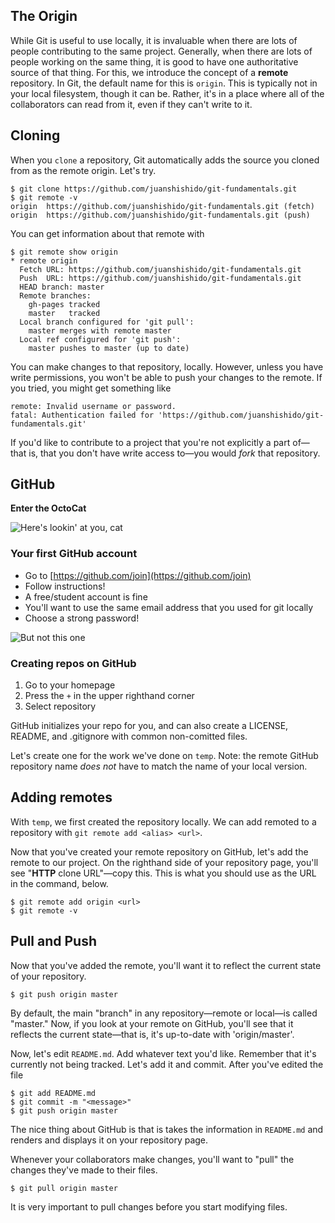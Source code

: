 ## The Origin

While Git is useful to use locally, it is invaluable when there are lots of
people contributing to the same project. Generally, when there are lots of
people working on the same thing, it is good to have one authoritative source
of that thing. For this, we introduce the concept of a **remote** repository.
In Git, the default name for this is `origin`. This is typically not in your
local filesystem, though it can be. Rather, it's in a place where all of the
collaborators can read from it, even if they can't write to it.

## Cloning

When you `clone` a repository, Git automatically adds the source you cloned
from as the remote origin. Let's try.

```
$ git clone https://github.com/juanshishido/git-fundamentals.git
$ git remote -v
origin  https://github.com/juanshishido/git-fundamentals.git (fetch)
origin  https://github.com/juanshishido/git-fundamentals.git (push)
```

You can get information about that remote with

```
$ git remote show origin
* remote origin
  Fetch URL: https://github.com/juanshishido/git-fundamentals.git
  Push  URL: https://github.com/juanshishido/git-fundamentals.git
  HEAD branch: master
  Remote branches:
    gh-pages tracked
    master   tracked
  Local branch configured for 'git pull':
    master merges with remote master
  Local ref configured for 'git push':
    master pushes to master (up to date)
```

You can make changes to that repository, locally. However, unless you have
write permissions, you won't be able to push your changes to the remote. If you
tried, you might get something like

```
remote: Invalid username or password.
fatal: Authentication failed for 'https://github.com/juanshishido/git-fundamentals.git'
```

If you'd like to contribute to a project that you're not explicitly a part
of&mdash;that is, that you don't have write access to&mdash;you would *fork*
that repository.

## GitHub

**Enter the OctoCat**

![Here's lookin' at you, cat](https://octodex.github.com/images/privateinvestocat.jpg)

### Your first GitHub account

* Go to [https://github.com/join](https://github.com/join)
* Follow instructions!
* A free/student account is fine
* You'll want to use the same email address that you used for git locally
* Choose a strong password!

![But not this one](http://imgs.xkcd.com/comics/password_strength.png)

### Creating repos on GitHub

1. Go to your homepage
2. Press the `+` in the upper righthand corner
3. Select repository

GitHub initializes your repo for you, and can also create a LICENSE, README,
and .gitignore with common non-comitted files.

Let's create one for the work we've done on `temp`. Note: the remote GitHub
repository name *does not* have to match the name of your local version.

## Adding remotes

With `temp`, we first created the repository locally. We can add remoted to a
repository with `git remote add <alias> <url>`.

Now that you've created your remote repository on GitHub, let's add the remote
to our project. On the righthand side of your repository page, you'll see
"**HTTP** clone URL"&mdash;copy this. This is what you should use as the URL
in the command, below.

```
$ git remote add origin <url>
$ git remote -v
```

## Pull and Push

Now that you've added the remote, you'll want it to reflect the current state
of your repository.

```
$ git push origin master
```

By default, the main "branch" in any repository&mdash;remote or local&mdash;is
called "master." Now, if you look at your remote on GitHub, you'll see that it
reflects the current state&mdash;that is, it's up-to-date with 'origin/master'.

Now, let's edit `README.md`. Add whatever text you'd like. Remember that it's
currently not being tracked. Let's add it and commit. After you've edited the
file

```
$ git add README.md
$ git commit -m "<message>"
$ git push origin master
```

The nice thing about GitHub is that is takes the information in `README.md` and
renders and displays it on your repository page.

Whenever your collaborators make changes, you'll want to "pull" the changes
they've made to their files.

```
$ git pull origin master
```

It is very important to pull changes before you start modifying files.
